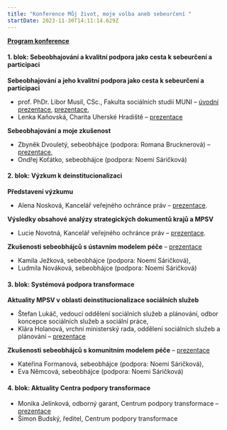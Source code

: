 ```yaml
---
title: "Konference Můj život, moje volba aneb sebeurčení "
startDate: 2023-11-30T14:11:14.629Z
---
```

**[Program konference](https://www.ochrance.cz/dokument/deinstitucionalizace/pozvanka.pdf)**

#### 1. blok: Sebeobhajování a kvalitní podpora jako cesta k sebeurčení a participaci

**Sebeobhajování a jeho kvalitní podpora jako cesta k sebeurčení a participaci**

* prof. PhDr. Libor Musil, CSc., Fakulta sociálních studií MUNI – [úvodní prezentace](https://www.ochrance.cz/dokument/deinstitucionalizace/musil_1.pptx), [prezentace](https://www.ochrance.cz/dokument/deinstitucionalizace/musil_2.pptx), 
* Lenka Kaňovská, Charita Uherské Hradiště – [prezentace](https://www.ochrance.cz/dokument/deinstitucionalizace/kanovska.pptx)

**Sebeobhajování a moje zkušenost**

* Zbyněk Dvouletý, sebeobhájce (podpora: Romana Brucknerová) – [prezentace](https://www.ochrance.cz/dokument/deinstitucionalizace/dvoulety.pptx), 
* Ondřej Koťátko, sebeobhájce (podpora: Noemi Sáričková)

#### 2. blok: Výzkum k deinstitucionalizaci

**Představení výzkumu**

* Alena Nosková, Kancelář veřejného ochránce práv – [prezentace](https://www.ochrance.cz/dokument/deinstitucionalizace/noskova_novotna.pptx).

**Výsledky obsahové analýzy strategických dokumentů krajů a MPSV**

* Lucie Novotná, Kancelář veřejného ochránce práv – [prezentace](https://www.ochrance.cz/dokument/deinstitucionalizace/noskova_novotna.pptx).

**Zkušenosti sebeobhájců s ústavním modelem péče** – [prezentace](https://www.ochrance.cz/dokument/deinstitucionalizace/ustav_neni_doma.odp)

* Kamila Ježková, sebeobhájce (podpora: Noemi Sáričková), 
* Ludmila Nováková, sebeobhájce (podpora: Noemi Sáričková) 

#### 3. blok: Systémová podpora transformace

**Aktuality MPSV v oblasti deinstitucionalizace sociálních služeb**

* Štefan Lukáč, vedoucí oddělení sociálních služeb a plánování, odbor koncepce sociálních služeb a sociální práce, 
* Klára Holanová, vrchní ministerský rada, oddělení sociálních služeb a plánování – [prezentace](https://www.ochrance.cz/dokument/deinstitucionalizace/holanova.pptx)

**Zkušenosti sebeobhájců s komunitním modelem péče** – [prezentace](https://www.ochrance.cz/dokument/deinstitucionalizace/prezentace_formanova_nemcova.pptx)

* Kateřina Formanová, sebeobhájce (podpora: Noemi Sáričková), 
* Eva Němcová, sebeobhájce (podpora: Noemi Sáričková)

#### 4. blok: Aktuality Centra podpory transformace

* Monika Jelínková, odborný garant, Centrum podpory transformace – [prezentace](https://www.ochrance.cz/dokument/deinstitucionalizace/jelinkova.pptx)
* Šimon Budský, ředitel, Centrum podpory transformace
